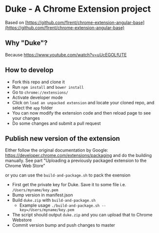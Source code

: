 Duke - A Chrome Extension project
================

Based on  [https://github.com/flrent/chrome-extension-angular-base](https://github.com/flrent/chrome-extension-angular-base)

## Why "Duke"?
Because https://www.youtube.com/watch?v=uUcEGOLfUTE

## How to develop
- Fork this repo and clone it
- Run `npm install` and `bower install`
- Go to `chrome://extensions/`
- Activate developer mode
- Click on  `load an unpacked extension` and locate your cloned repo, and select the `app` folder
- You can now modify the extension code and then reload page to see your changes
- Do some changes and submit a pull request

## Publish new version of the extension
Either follow the original documentation by Google: https://developer.chrome.com/extensions/packaging and do the building manually. See part "Uploading a previously packaged extension to the Chrome Web Store"

or you can use the `build-and-package.sh` to pack the exension

- First get the private key for Duke. Save it to some file i.e. `/Users/myname/key.pem`
- Bump version in manifest.json
- Build `duke.zip` with `build-and-package.sh`
   - Example usage `./build-and-package.sh --key=/Users/myname/key.pem`
- The script should output `duke.zip` and you can upload that to Chrome Webstore
- Commit version bump and push changes to master
